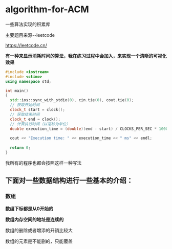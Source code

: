 # algorithm-for-ACM

一些算法实现的积累库

主要题目来源--leetcode

https://leetcode.cn/



**有一种来显示消耗时间的算法，我在练习过程中会加入，来实现一个清晰的可视化效果**

```c++
#include <iostream>
#include <ctime>
using namespace std;

int main()
{
  std::ios::sync_with_stdio(0), cin.tie(0), cout.tie(0);
  // 获取开始时间
  clock_t start = clock();
  // 获取结束时间
  clock_t end = clock();
  // 计算执行时间（以毫秒为单位）
  double execution_time = (double)(end - start) / CLOCKS_PER_SEC * 1000;
  
  cout << "Execution time: " << execution_time << " ms" << endl;
  
  return 0;
}
```

我所有的程序也都会按照这样一种写法



## 下面对一些数据结构进行一些基本的介绍：

### 数组

**数组下标都是从0开始的**

**数组内存空间的地址是连续的**

数组的删除或者增添的开销比较大

数组的元素是不能删的，只能覆盖
